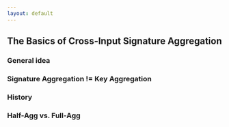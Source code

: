 ```yaml
---
layout: default
---
```


## The Basics of Cross-Input Signature Aggregation

### General idea

### Signature Aggregation != Key Aggregation

### History

### Half-Agg vs. Full-Agg
